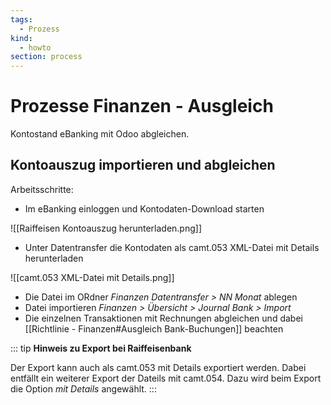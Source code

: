 ```yaml
---
tags:
  - Prozess
kind:
  - howto
section: process
---
```

# Prozesse Finanzen - Ausgleich
Kontostand eBanking mit Odoo abgleichen.

## Kontoauszug importieren und abgleichen

Arbeitsschritte:
* Im eBanking einloggen und Kontodaten-Download starten

![[Raiffeisen Kontoauszug herunterladen.png]]

* Unter Datentransfer die Kontodaten als camt.053 XML-Datei mit Details herunterladen

![[camt.053 XML-Datei mit Details.png]] 

* Die Datei im ORdner *Finanzen Datentransfer > NN Monat* ablegen
* Datei importieren *Finanzen > Übersicht > Journal Bank > Import*
* Die einzelnen Transaktionen mit Rechnungen abgleichen und dabei [[Richtlinie - Finanzen#Ausgleich Bank-Buchungen]] beachten

::: tip
**Hinweis zu Export bei Raiffeisenbank**

Der Export kann auch als camt.053 mit Details exportiert werden. Dabei entfällt ein weiterer Export der Dateils mit camt.054. Dazu wird beim Export die Option *mit Details* angewählt. 
:::
